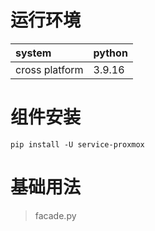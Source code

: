 # 运行环境

|system |python | 
|:------|:------|      
|cross platform |3.9.16|

# 组件安装

```shell
pip install -U service-proxmox 
```

# 基础用法

> facade.py

```python

```
